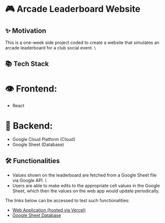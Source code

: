 # 🎮 Arcade Leaderboard Website

## ✨ Motivation
This is a one-week side project coded to create a website that simulates an arcade leaderboard for a club social event. \


## 📚 Tech Stack
# 👁️ Frontend:
- React

# 🤝 Backend:
- Google Cloud Platform (Cloud)
- Google Sheet (Database)


## 🛠️ Functionalities
- Values shown on the leaderboard are fetched from a Google Sheet file via Google API. \
- Users are able to make edits to the appropriate cell values in the Google Sheet, which then the values on the web app would update periodically.

The links below can be accessed to test such functionalities:
- [Web Application (hosted via Vercel)](https://arcade-leaderboard.vercel.app)
- [Google Sheet Database](https://docs.google.com/spreadsheets/d/15D_15cMpMToCeQP6WsV2-6CCTfWV5s1sr7tP5z55uzw/edit?usp=sharing)
